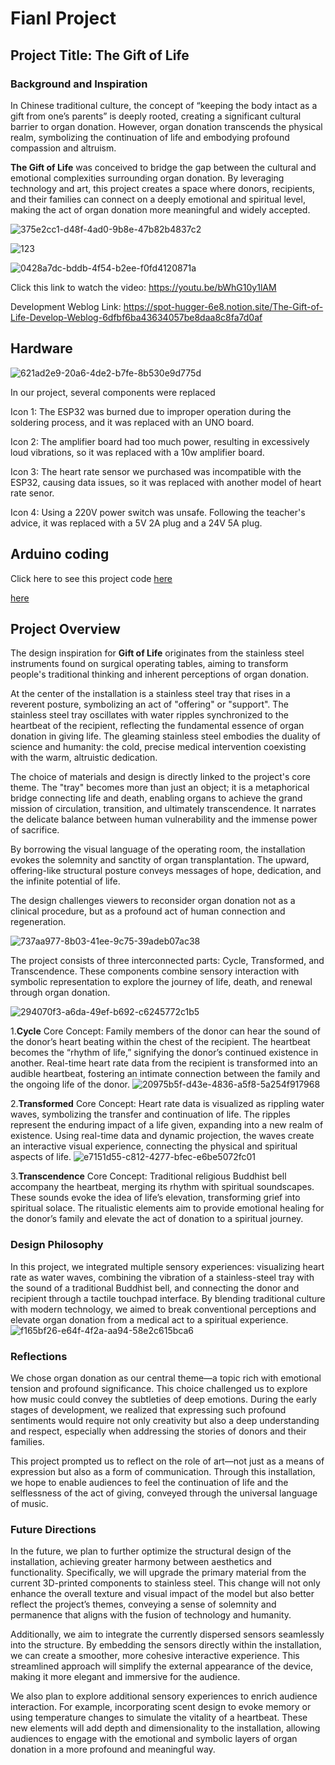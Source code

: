 # Fianl Project
## Project Title: The Gift of Life

### Background and Inspiration

In Chinese traditional culture, the concept of “keeping the body intact as a gift from one’s parents” is deeply rooted, creating a significant cultural barrier to organ donation. However, organ donation transcends the physical realm, symbolizing the continuation of life and embodying profound compassion and altruism.

**The Gift of Life** was conceived to bridge the gap between the cultural and emotional complexities surrounding organ donation. By leveraging technology and art, this project creates a space where donors, recipients, and their families can connect on a deeply emotional and spiritual level, making the act of organ donation more meaningful and widely accepted.

![375e2cc1-d48f-4ad0-9b8e-47b82b4837c2](https://github.com/user-attachments/assets/17931e40-637e-4d99-b5e2-d72ec32ca326)

![123](https://github.com/user-attachments/assets/79e174d1-7327-4b5c-a948-79e694474d9a)

![0428a7dc-bddb-4f54-b2ee-f0fd4120871a](https://github.com/user-attachments/assets/d4830651-f162-4325-b6fc-bb40253a610c)

Click this link to watch the video:
https://youtu.be/bWhG10y1lAM

Development Weblog Link:
https://spot-hugger-6e8.notion.site/The-Gift-of-Life-Develop-Weblog-6dfbf6ba43634057be8daa8c8fa7d0af

## Hardware

![621ad2e9-20a6-4de2-b7fe-8b530e9d775d](https://github.com/user-attachments/assets/7127a62b-5118-4f26-a029-851530ea9357)

In our project, several components were replaced

Icon 1: The ESP32 was burned due to improper operation during the soldering process, and it was replaced with an UNO board.

Icon 2: The amplifier board had too much power, resulting in excessively loud vibrations, so it was replaced with a 10w amplifier board.

Icon 3: The heart rate sensor we purchased was incompatible with the ESP32, causing data issues, so it was replaced with another model of heart rate senor.

Icon 4: Using a 220V power switch was unsafe. Following the teacher's advice, it was replaced with a 5V 2A plug and a 24V 5A plug.

## Arduino coding
Click here to see this project code [here](UNO_final.ino)

[here](LEO_soundfinal.ino)

## Project Overview

The design inspiration for **Gift of Life** originates from the stainless steel instruments found on surgical operating tables, aiming to transform people's traditional thinking and inherent perceptions of organ donation.

At the center of the installation is a stainless steel tray that rises in a reverent posture, symbolizing an act of "offering" or "support".   The stainless steel tray oscillates with water ripples synchronized to the heartbeat of the recipient, reflecting the fundamental essence of organ donation in giving life.   The gleaming stainless steel embodies the duality of science and humanity: the cold, precise medical intervention coexisting with the warm, altruistic dedication.

The choice of materials and design is directly linked to the project's core theme.   The "tray" becomes more than just an object;   it is a metaphorical bridge connecting life and death, enabling organs to achieve the grand mission of circulation, transition, and ultimately transcendence.   It narrates the delicate balance between human vulnerability and the immense power of sacrifice.

By borrowing the visual language of the operating room, the installation evokes the solemnity and sanctity of organ transplantation.   The upward, offering-like structural posture conveys messages of hope, dedication, and the infinite potential of life.

The design challenges viewers to reconsider organ donation not as a clinical procedure, but as a profound act of human connection and regeneration.​​​​​​​​​​​​​​​​



![737aa977-8b03-41ee-9c75-39adeb07ac38](https://github.com/user-attachments/assets/ca900e78-167b-4828-9a13-d76e37ba036a)

The project consists of three interconnected parts: Cycle, Transformed, and Transcendence. These components combine sensory interaction with symbolic representation to explore the journey of life, death, and renewal through organ donation.

![294070f3-a6da-49ef-b692-c6245772c1b5](https://github.com/user-attachments/assets/91e1ae93-4369-4a3f-a185-e46ad9f5b17b)

1.**Cycle**
Core Concept: Family members of the donor can hear the sound of the donor’s heart beating within the chest of the recipient.
The heartbeat becomes the “rhythm of life,” signifying the donor’s continued existence in another. Real-time heart rate data from the recipient is transformed into an audible heartbeat, fostering an intimate connection between the family and the ongoing life of the donor.
![20975b5f-d43e-4836-a5f8-5a254f917968](https://github.com/user-attachments/assets/7b509f8e-cfc1-4738-872a-6987d42f6927)


2.**Transformed**
Core Concept: Heart rate data is visualized as rippling water waves, symbolizing the transfer and continuation of life.
The ripples represent the enduring impact of a life given, expanding into a new realm of existence. Using real-time data and dynamic projection, the waves create an interactive visual experience, connecting the physical and spiritual aspects of life.
![e7151d55-c812-4277-bfec-e6be5072fc01](https://github.com/user-attachments/assets/b2b9dca4-4887-4f10-aa33-2c692552ef9e)


3.**Transcendence**
Core Concept: Traditional religious Buddhist bell accompany the heartbeat, merging its rhythm with spiritual soundscapes.
These sounds evoke the idea of life’s elevation, transforming grief into spiritual solace. The ritualistic elements aim to provide emotional healing for the donor’s family and elevate the act of donation to a spiritual journey.

### Design Philosophy
In this project, we integrated multiple sensory experiences: visualizing heart rate as water waves, combining the vibration of a stainless-steel tray with the  sound of a traditional Buddhist bell, and connecting the donor and recipient through a tactile touchpad interface. By blending traditional culture with modern technology, we aimed to break conventional perceptions and elevate organ donation from a medical act to a spiritual experience.
![f165bf26-e64f-4f2a-aa94-58e2c615bca6](https://github.com/user-attachments/assets/eabb302a-4ac5-4561-b98d-a56ebff5e3c1)


### Reflections
We chose organ donation as our central theme—a topic rich with emotional tension and profound significance. This choice challenged us to explore how music could convey the subtleties of deep emotions. During the early stages of development, we realized that expressing such profound sentiments would require not only creativity but also a deep understanding and respect, especially when addressing the stories of donors and their families.

This project prompted us to reflect on the role of art—not just as a means of expression but also as a form of communication. Through this installation, we hope to enable audiences to feel the continuation of life and the selflessness of the act of giving, conveyed through the universal language of music.

### Future Directions


In the future, we plan to further optimize the structural design of the installation, achieving greater harmony between aesthetics and functionality. Specifically, we will upgrade the primary material from the current 3D-printed components to stainless steel. This change will not only enhance the overall texture and visual impact of the model but also better reflect the project’s themes, conveying a sense of solemnity and permanence that aligns with the fusion of technology and humanity.

Additionally, we aim to integrate the currently dispersed sensors seamlessly into the structure. By embedding the sensors directly within the installation, we can create a smoother, more cohesive interactive experience. This streamlined approach will simplify the external appearance of the device, making it more elegant and immersive for the audience.

We also plan to explore additional sensory experiences to enrich audience interaction. For example, incorporating scent design to evoke memory or using temperature changes to simulate the vitality of a heartbeat. These new elements will add depth and dimensionality to the installation, allowing audiences to engage with the emotional and symbolic layers of organ donation in a more profound and meaningful way.


